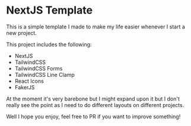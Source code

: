 # NextJS Template

This is a simple template I made to make my life easier whenever I start a new project.

This project includes the following:

- NextJS
- TailwindCSS
- TailwindCSS Forms
- TailwindCSS Line Clamp
- React Icons
- FakerJS

At the moment it's very barebone but I might expand upon it but I don't really see the point as I need to do different layouts on different projects.

Well I hope you enjoy, feel free to PR if you want to improve something!

